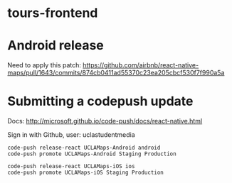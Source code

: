 # tours-frontend

# Android release
Need to apply this patch: https://github.com/airbnb/react-native-maps/pull/1643/commits/874cb0411ad55370c23ea205cbcf530f7f990a5a

# Submitting a codepush update
Docs: http://microsoft.github.io/code-push/docs/react-native.html

Sign in with Github, user: uclastudentmedia

```
code-push release-react UCLAMaps-Android android
code-push promote UCLAMaps-Android Staging Production

code-push release-react UCLAMaps-iOS ios
code-push promote UCLAMaps-iOS Staging Production
```
